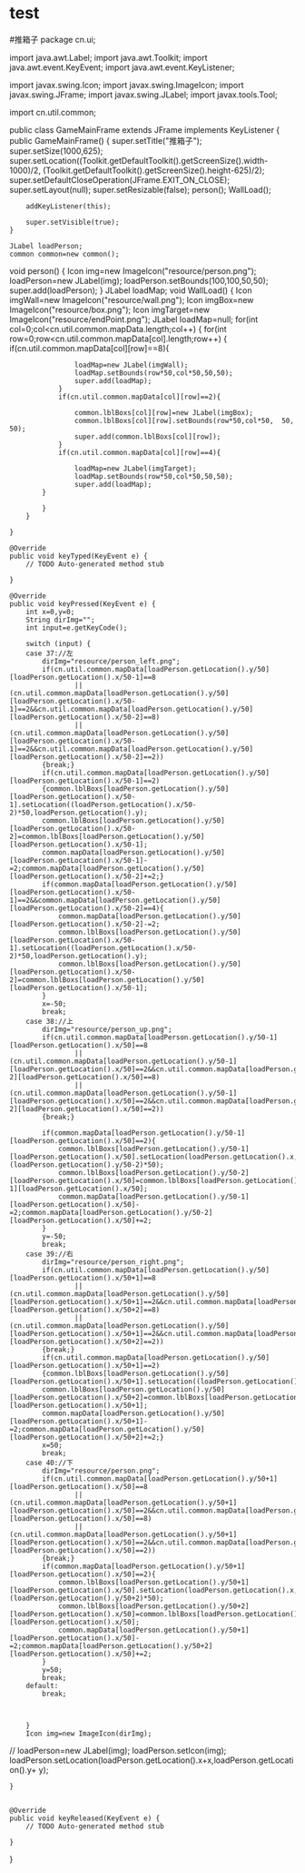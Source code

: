 # test
#推箱子
package cn.ui;


import java.awt.Label;
import java.awt.Toolkit;
import java.awt.event.KeyEvent;
import java.awt.event.KeyListener;

import javax.swing.Icon;
import javax.swing.ImageIcon;
import javax.swing.JFrame;
import javax.swing.JLabel;
import javax.tools.Tool;

import cn.util.common;

public class GameMainFrame extends JFrame implements KeyListener
{
	public GameMainFrame() {
		super.setTitle("推箱子");
		super.setSize(1000,625);
		super.setLocation((Toolkit.getDefaultToolkit().getScreenSize().width-1000)/2, 
				(Toolkit.getDefaultToolkit().getScreenSize().height-625)/2);
		super.setDefaultCloseOperation(JFrame.EXIT_ON_CLOSE);
		super.setLayout(null);
		super.setResizable(false);
		person();
		WallLoad();
		
		addKeyListener(this);
		
		super.setVisible(true);
	}
	
	JLabel loadPerson;
	common common=new common();
void person()
	{
		Icon img=new ImageIcon("resource/person.png");
		loadPerson=new JLabel(img);
		loadPerson.setBounds(100,100,50,50);
		super.add(loadPerson);
	}
JLabel loadMap;
	void WallLoad()
	{
		Icon imgWall=new ImageIcon("resource/wall.png");
		Icon imgBox=new ImageIcon("resource/box.png");
		Icon imgTarget=new ImageIcon("resource/endPoint.png");
		JLabel 	loadMap=null;
		for(int col=0;col<cn.util.common.mapData.length;col++)
		{
			for(int row=0;row<cn.util.common.mapData[col].length;row++)
			{
				if(cn.util.common.mapData[col][row]==8){
					
					loadMap=new JLabel(imgWall);
					loadMap.setBounds(row*50,col*50,50,50);
					super.add(loadMap);
				}
				if(cn.util.common.mapData[col][row]==2){
					
					common.lblBoxs[col][row]=new JLabel(imgBox);
					common.lblBoxs[col][row].setBounds(row*50,col*50,  50, 50);
					super.add(common.lblBoxs[col][row]);
				}
				if(cn.util.common.mapData[col][row]==4){
					
					loadMap=new JLabel(imgTarget);
					loadMap.setBounds(row*50,col*50,50,50);
					super.add(loadMap);
			}
			
			}
		}
		
	}

	@Override
	public void keyTyped(KeyEvent e) {
		// TODO Auto-generated method stub
		
	}

	@Override
	public void keyPressed(KeyEvent e) {
		int x=0,y=0;
		String dirImg="";
		int input=e.getKeyCode();
		
		switch (input) {
		case 37://左
			dirImg="resource/person_left.png";
			if(cn.util.common.mapData[loadPerson.getLocation().y/50][loadPerson.getLocation().x/50-1]==8
					||(cn.util.common.mapData[loadPerson.getLocation().y/50][loadPerson.getLocation().x/50-1]==2&&cn.util.common.mapData[loadPerson.getLocation().y/50][loadPerson.getLocation().x/50-2]==8)
					||(cn.util.common.mapData[loadPerson.getLocation().y/50][loadPerson.getLocation().x/50-1]==2&&cn.util.common.mapData[loadPerson.getLocation().y/50][loadPerson.getLocation().x/50-2]==2))
			{break;}
			if(cn.util.common.mapData[loadPerson.getLocation().y/50][loadPerson.getLocation().x/50-1]==2)
			{common.lblBoxs[loadPerson.getLocation().y/50][loadPerson.getLocation().x/50-1].setLocation((loadPerson.getLocation().x/50-2)*50,loadPerson.getLocation().y);
			common.lblBoxs[loadPerson.getLocation().y/50][loadPerson.getLocation().x/50-2]=common.lblBoxs[loadPerson.getLocation().y/50][loadPerson.getLocation().x/50-1];
			common.mapData[loadPerson.getLocation().y/50][loadPerson.getLocation().x/50-1]-=2;common.mapData[loadPerson.getLocation().y/50][loadPerson.getLocation().x/50-2]+=2;}
			if(common.mapData[loadPerson.getLocation().y/50][loadPerson.getLocation().x/50-1]==2&&common.mapData[loadPerson.getLocation().y/50][loadPerson.getLocation().x/50-2]==4){
				common.mapData[loadPerson.getLocation().y/50][loadPerson.getLocation().x/50-2]-=2;
				common.lblBoxs[loadPerson.getLocation().y/50][loadPerson.getLocation().x/50-1].setLocation((loadPerson.getLocation().x/50-2)*50,loadPerson.getLocation().y);
				common.lblBoxs[loadPerson.getLocation().y/50][loadPerson.getLocation().x/50-2]=common.lblBoxs[loadPerson.getLocation().y/50][loadPerson.getLocation().x/50-1];
			}
			x=-50;
			break;
		case 38://上
			dirImg="resource/person_up.png";
			if(cn.util.common.mapData[loadPerson.getLocation().y/50-1][loadPerson.getLocation().x/50]==8
					||(cn.util.common.mapData[loadPerson.getLocation().y/50-1][loadPerson.getLocation().x/50]==2&&cn.util.common.mapData[loadPerson.getLocation().y/50-2][loadPerson.getLocation().x/50]==8)
					||(cn.util.common.mapData[loadPerson.getLocation().y/50-1][loadPerson.getLocation().x/50]==2&&cn.util.common.mapData[loadPerson.getLocation().y/50-2][loadPerson.getLocation().x/50]==2))
			{break;}
			
			if(common.mapData[loadPerson.getLocation().y/50-1][loadPerson.getLocation().x/50]==2){
				common.lblBoxs[loadPerson.getLocation().y/50-1][loadPerson.getLocation().x/50].setLocation(loadPerson.getLocation().x,(loadPerson.getLocation().y/50-2)*50);
				common.lblBoxs[loadPerson.getLocation().y/50-2][loadPerson.getLocation().x/50]=common.lblBoxs[loadPerson.getLocation().y/50-1][loadPerson.getLocation().x/50];
				common.mapData[loadPerson.getLocation().y/50-1][loadPerson.getLocation().x/50]-=2;common.mapData[loadPerson.getLocation().y/50-2][loadPerson.getLocation().x/50]+=2;
			}
			y=-50;
			break;
		case 39://右
			dirImg="resource/person_right.png";
			if(cn.util.common.mapData[loadPerson.getLocation().y/50][loadPerson.getLocation().x/50+1]==8
					||(cn.util.common.mapData[loadPerson.getLocation().y/50][loadPerson.getLocation().x/50+1]==2&&cn.util.common.mapData[loadPerson.getLocation().y/50][loadPerson.getLocation().x/50+2]==8)
					||(cn.util.common.mapData[loadPerson.getLocation().y/50][loadPerson.getLocation().x/50+1]==2&&cn.util.common.mapData[loadPerson.getLocation().y/50][loadPerson.getLocation().x/50+2]==2))
			{break;}
			if(cn.util.common.mapData[loadPerson.getLocation().y/50][loadPerson.getLocation().x/50+1]==2)
			{common.lblBoxs[loadPerson.getLocation().y/50][loadPerson.getLocation().x/50+1].setLocation((loadPerson.getLocation().x/50+2)*50,loadPerson.getLocation().y);
			common.lblBoxs[loadPerson.getLocation().y/50][loadPerson.getLocation().x/50+2]=common.lblBoxs[loadPerson.getLocation().y/50][loadPerson.getLocation().x/50+1];
			common.mapData[loadPerson.getLocation().y/50][loadPerson.getLocation().x/50+1]-=2;common.mapData[loadPerson.getLocation().y/50][loadPerson.getLocation().x/50+2]+=2;}
			x=50;
			break;
		case 40://下
			dirImg="resource/person.png";
			if(cn.util.common.mapData[loadPerson.getLocation().y/50+1][loadPerson.getLocation().x/50]==8
					||(cn.util.common.mapData[loadPerson.getLocation().y/50+1][loadPerson.getLocation().x/50]==2&&cn.util.common.mapData[loadPerson.getLocation().y/50+2][loadPerson.getLocation().x/50]==8)
					||(cn.util.common.mapData[loadPerson.getLocation().y/50+1][loadPerson.getLocation().x/50]==2&&cn.util.common.mapData[loadPerson.getLocation().y/50+2][loadPerson.getLocation().x/50]==2))
			{break;}
			if(common.mapData[loadPerson.getLocation().y/50+1][loadPerson.getLocation().x/50]==2){
				common.lblBoxs[loadPerson.getLocation().y/50+1][loadPerson.getLocation().x/50].setLocation(loadPerson.getLocation().x,(loadPerson.getLocation().y/50+2)*50);
				common.lblBoxs[loadPerson.getLocation().y/50+2][loadPerson.getLocation().x/50]=common.lblBoxs[loadPerson.getLocation().y/50+1][loadPerson.getLocation().x/50];
				common.mapData[loadPerson.getLocation().y/50+1][loadPerson.getLocation().x/50]-=2;common.mapData[loadPerson.getLocation().y/50+2][loadPerson.getLocation().x/50]+=2;
			}
			y=50;
			break;
		default:
			break;
			
				
			
		}
		Icon img=new ImageIcon(dirImg);
//		loadPerson=new JLabel(img);
		loadPerson.setIcon(img);
		loadPerson.setLocation(loadPerson.getLocation().x+x,loadPerson.getLocation().y+ y);
		
		
	}
	

	@Override
	public void keyReleased(KeyEvent e) {
		// TODO Auto-generated method stub
		
	}
}
